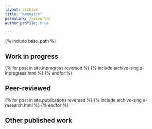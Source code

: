 ```yaml
---
layout: archive
title: "Research"
permalink: /research/
author_profile: true

---
```


{% include base_path %}

## Work in progress

{% for post in site.inprogress reversed %}
  {% include archive-single-inprogress.html %}
{% endfor %}

## Peer-reviewed

{% for post in site.publications reversed %}
  {% include archive-single-research.html %}
{% endfor %}

## Other published work
